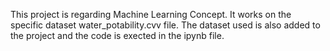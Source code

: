 This project is regarding Machine Learning Concept. It works on the specific dataset water_potability.cvv file. The dataset used is also  added to the project and the code is exected in the ipynb file.
